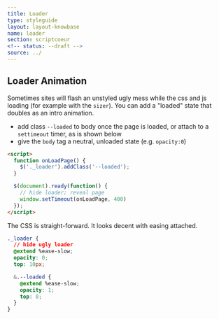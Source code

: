 ```yaml
---
title: Loader
type: styleguide
layout: layout-knowbase
name: loader
section: scriptcoeur
<!-- status: --draft -->
source: ../
---
```


<main markdown="1">

## Loader Animation

Sometimes sites will flash an unstyled ugly mess while the css and js loading (for example with the `sizer`). You can add a "loaded" state that doubles as an intro animation.

- add class `--loaded` to body once the page is loaded, or attach to a `settimeout` timer, as is shown below
- give the `body` tag a neutral, unloaded state (e.g. `opacity:0`)

~~~html
<script>
  function onLoadPage() {
    $('._loader').addClass('--loaded');
  }

  $(document).ready(function() {
    // hide loader; reveal page
    window.setTimeout(onLoadPage, 400)
  });
</script>
~~~

The CSS is straight-forward. It looks decent with easing attached.

~~~css
._loader {
  // hide ugly loader
  @extend %ease-slow;
  opacity: 0;
  top: 10px;

  &.--loaded {
    @extend %ease-slow;
    opacity: 1;
    top: 0;
  }
}
~~~



</main>
